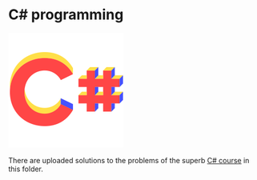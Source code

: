 # C# programming

![Alt text](../../images/Cs.png?raw=true)

There are uploaded solutions to the problems of the superb [C# course](https://stepik.org/course/4143) in this folder.